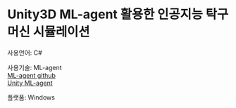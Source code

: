 # Unity3D ML-agent 활용한 인공지능 탁구 머신 시뮬레이션  
사용언어: C#  
  
사용기술: ML-agent  
[ML-agent github](https://github.com/Unity-Technologies/ml-agents)  
[Unity ML-agent](https://unity3d.com/kr/machine-learning)  

  
플랫폼: Windows
